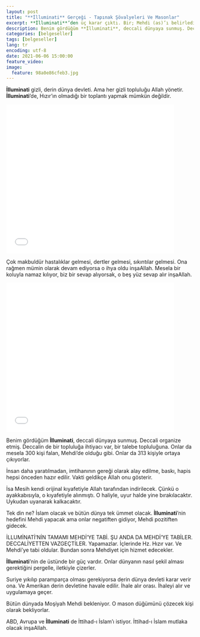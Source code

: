 ```yaml
---
layout: post
title: "**İlluminati** Gerçeği - Tapınak Şövalyeleri Ve Masonlar"
excerpt: **İlluminati**’den üç karar çıktı. Bir; Mehdi (as)’ı belirlediler, Mehdi şudur dediler. İki; İsa Mesih (as) şu dediler. Üç; dünyaya İslam’ın hakim olmasına karar verdi **İlluminati**.
description: Benim gördüğüm **İlluminati**, deccali dünyaya sunmuş. Deccali organize etmiş. Deccalin de bir topluluğa ihtiyacı var, bir talebe topluluğuna. Onlar da mesela 300 kişi falan, Mehdi’de olduğu gibi. Onlar da 313 kişiyle ortaya çıkıyorlar. 
categories: [belgeseller]
tags: [belgeseller]
lang: tr
encoding: utf-8
date: 2021-06-06 15:00:00
feature_video: 
image:
  feature: 98a0e86cfeb3.jpg
---
```


**İlluminati** gizli, derin dünya devleti. Ama her gizli topluluğu Allah yönetir. **İlluminati**’de, Hızır’ın olmadığı bir toplantı yapmak mümkün değildir.

<iframe src="//e.pcloud.link/publink/show?code=XZNPjVZzSH4KokpB35zMw74oVGpPfFcMR8X" scrolling="no" frameborder="0" width="450" height="400" allowfullscreen="true" webkitallowfullscreen="true" mozallowfullscreen="true"></iframe>

Çok makbuldür hastalıklar gelmesi, dertler gelmesi, sıkıntılar gelmesi. Ona rağmen mümin olarak devam ediyorsa o ihya oldu inşaAllah. Mesela bir koluyla namaz kılıyor, biz bir sevap alıyorsak, o beş yüz sevap alır inşaAllah.


<iframe src="//e.pcloud.link/publink/show?code=XZ1CjVZyVmPmUeKQoyjMFXtzdrNOfqLDKvy" scrolling="no" frameborder="0" width="450" height="400" allowfullscreen="true" webkitallowfullscreen="true" mozallowfullscreen="true"></iframe>

Benim gördüğüm **İlluminati**, deccali dünyaya sunmuş. Deccali organize etmiş. Deccalin de bir topluluğa ihtiyacı var, bir talebe topluluğuna. Onlar da mesela 300 kişi falan, Mehdi’de olduğu gibi. Onlar da 313 kişiyle ortaya çıkıyorlar.

İnsan daha yaratılmadan, imtihanının gereği olarak alay edilme, baskı, hapis hepsi önceden hazır edilir. Vakti geldikçe Allah onu gösterir.

İsa Mesih kendi orijinal kıyafetiyle Allah tarafından indirilecek. Çünkü o ayakkabısıyla, o kıyafetiyle alınmıştı. O haliyle, uyur halde yine bırakılacaktır. Uykudan uyanarak kalkacaktır.

Tek din ne? İslam olacak ve bütün dünya tek ümmet olacak. **İlluminati**’nin hedefini Mehdi yapacak ama onlar negatiften gidiyor, Mehdi pozitiften gidecek.

İLLUMİNATİ’NİN TAMAMI MEHDİ’YE TABİ. ŞU ANDA DA MEHDİ’YE TABİLER. DECCALİYETTEN VAZGEÇTİLER. Yapamazlar. İçlerinde Hz. Hızır var. Ve Mehdi’ye tabi oldular. Bundan sonra Mehdiyet için hizmet edecekler.

**İlluminati**’nin de üstünde bir güç vardır. Onlar dünyanın nasıl şekil alması gerektiğini pergelle, iletkiyle çizerler.


Suriye yıkılıp paramparça olması gerekiyorsa derin dünya devleti karar verir ona. Ve Amerikan derin devletine havale edilir. İhale alır orası. İhaleyi alır ve uygulamaya geçer.

Bütün dünyada Moşiyah Mehdi bekleniyor. O mason düğümünü çözecek kişi olarak bekliyorlar.

ABD, Avrupa ve **İlluminati** de İttihad-ı İslam’ı istiyor. İttihad-ı İslam mutlaka olacak inşaAllah.

